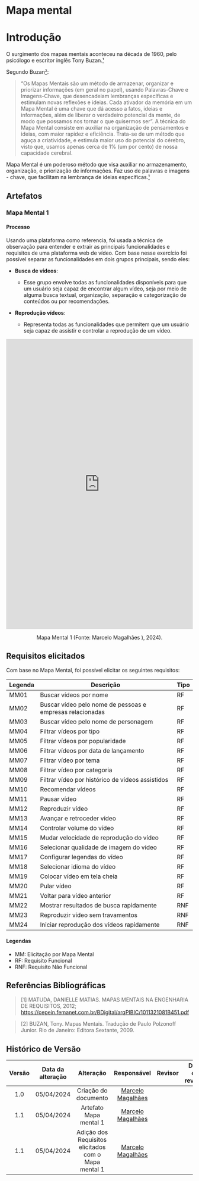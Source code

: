 # Mapa mental

# Introdução

O surgimento dos mapas mentais aconteceu na década de 1960, pelo psicólogo e escritor inglês Tony Buzan.[¹](#referências-bibliográficas)

Segundo Buzan[²](#referências-bibliográficas):

> “Os Mapas Mentais são um método de armazenar, organizar e priorizar informações
> (em geral no papel), usando Palavras-Chave e Imagens-Chave, que desencadeiam
> lembranças específicas e estimulam novas reflexões e ideias. Cada ativador da
> memória em um Mapa Mental é uma chave que dá acesso a fatos, ideias e
> informações, além de liberar o verdadeiro potencial da mente, de modo que
> possamos nos tornar o que quisermos ser”.
> A técnica do Mapa Mental consiste em auxiliar na organização de pensamentos e
> ideias, com maior rapidez e eficiência. Trata-se de um método que aguça a
> criatividade, e estimula maior uso do potencial do cérebro, visto que, usamos apenas
> cerca de 1% (um por cento) de nossa capacidade cerebral.

Mapa Mental é um poderoso método que visa auxiliar no armazenamento, organização, e priorização de informações. Faz uso de palavras e imagens - chave, que facilitam na lembrança de ideias específicas.[¹](#referências-bibliográficas)

## Artefatos

### Mapa Mental 1

#### Processo

Usando uma plataforma como referencia, foi usada a técnica de observação para entender e extrair as principais funcionalidades e requisitos de uma plataforma web de vídeo.
Com base nesse exercício foi possível separar as funcionalidades em dois grupos principais, sendo eles:

- <strong>Busca de vídeos</strong>:

  - Esse grupo envolve todas as funcionalidades disponíveis para que um usuário seja capaz de encontrar algum vídeo, seja por meio de alguma busca textual, organização, separação e categorização de conteúdos ou por recomendações.

- <strong>Reprodução vídeos</strong>:
  - Representa todas as funcionalidades que permitem que um usuário seja capaz de assistir e controlar a reprodução de um vídeo.

<center>
<div style="left: 0; width: 100%; height: 780px; position: relative;"><iframe src="https://lucid.app/embeds/link?document=e5204cda-dd9e-468e-8552-f8befa2516a7&clientId=2BiVMkDT0QXFJfn1y3Prdd3Tm3V1LiSCW1c9VkAi" style="top: 0; left: 0; width: 100%; height: 100%; position: absolute; border: 0;" allowfullscreen></iframe></div>
<p> Mapa Mental 1 (Fonte:  Marcelo Magalhães ), 2024).</a></p>
</center>

## Requisitos elicitados

Com base no Mapa Mental, foi possível elicitar os seguintes requisitos:

| Legenda | Descrição                                                 | Tipo |
| ------- | --------------------------------------------------------- | ---- |
| MM01    | Buscar vídeos por nome                                    | RF   |
| MM02    | Buscar vídeo pelo nome de pessoas e empresas relacionadas | RF   |
| MM03    | Buscar vídeo pelo nome de personagem                      | RF   |
| MM04    | Filtrar vídeos por tipo                                   | RF   |
| MM05    | Filtrar vídeos por popularidade                           | RF   |
| MM06    | Filtrar vídeos por data de lançamento                     | RF   |
| MM07    | Filtrar vídeo por tema                                    | RF   |
| MM08    | Filtrar vídeo por categoria                               | RF   |
| MM09    | Filtrar vídeo por histórico de vídeos assistidos          | RF   |
| MM10    | Recomendar vídeos                                         | RF   |
| MM11    | Pausar vídeo                                              | RF   |
| MM12    | Reproduzir vídeo                                          | RF   |
| MM13    | Avançar e retroceder vídeo                                | RF   |
| MM14    | Controlar volume do vídeo                                 | RF   |
| MM15    | Mudar velocidade de reprodução do vídeo                   | RF   |
| MM16    | Selecionar qualidade de imagem do vídeo                   | RF   |
| MM17    | Configurar legendas do vídeo                              | RF   |
| MM18    | Selecionar idioma do vídeo                                | RF   |
| MM19    | Colocar vídeo em tela cheia                               | RF   |
| MM20    | Pular vídeo                                               | RF   |
| MM21    | Voltar para vídeo anterior                                | RF   |
| MM22    | Mostrar resultados de busca rapidamente                   | RNF  |
| MM23    | Reproduzir vídeo sem travamentos                          | RNF  |
| MM24    | Iniciar reprodução dos vídeos rapidamente                 | RNF  |

#### Legendas

- MM: Elicitação por Mapa Mental
- RF: Requisito Funcional
- RNF: Requisito Não Funcional

## Referências Bibliográficas

> [1] MATUDA, DANIELLE MATIAS. MAPAS MENTAIS NA ENGENHARIA DE REQUISITOS, 2012; https://cepein.femanet.com.br/BDigital/arqPIBIC/1011321081B451.pdf

> [2] BUZAN, Tony. Mapas Mentais. Tradução de Paulo Polzonoff Junior. Rio de Janeiro: Editora Sextante, 2009.

## Histórico de Versão

| Versão | Data da alteração |                      Alteração                       |                   Responsável                    | Revisor | Data de revisão |
| :----: | :---------------: | :--------------------------------------------------: | :----------------------------------------------: | :-----: | :-------------: |
|  1.0   |    05/04/2024     |                 Criação do documento                 | [Marcelo Magalhães](https://github.com/marrcelo) |         |                 |
|  1.1   |    05/04/2024     |                Artefato Mapa mental 1                | [Marcelo Magalhães](https://github.com/marrcelo) |         |                 |
|  1.1   |    05/04/2024     | Adição dos Requisitos elicitados com o Mapa mental 1 | [Marcelo Magalhães](https://github.com/marrcelo) |         |                 |
